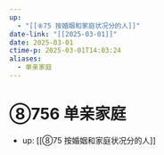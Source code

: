```yaml
---
up:
  - "[[⑧75 按婚姻和家庭状况分的人]]"
date-link: "[[2025-03-01]]"
date: 2025-03-01
ctime-p: 2025-03-01T14:03:24
aliases:
  - 单亲家庭
---
```


# ⑧756 单亲家庭

- up: [[⑧75 按婚姻和家庭状况分的人]]
